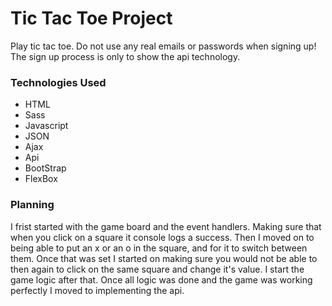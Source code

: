 # Tic Tac Toe Project

Play tic tac toe. Do not use any real emails or passwords when signing up! The
sign up process is only to show the api technology.

### Technologies Used

* HTML
* Sass
* Javascript
* JSON
* Ajax
* Api
* BootStrap
* FlexBox

### Planning

I frist started with the game board and the event handlers. Making sure that when
you click on a square it console logs a success. Then I moved on to being able to
put an x or an o in the square, and for it to switch between them. Once that was
set I started on making sure you would not be able to then again to click on the
same square and change it's value. I start the game logic after that. Once all
logic was done and the game was working perfectly I moved to implementing the api.
